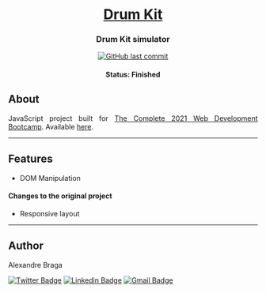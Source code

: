 <h1 align="center">
  <a href="https://alexbraga.github.io/Drum-Kit/">Drum Kit</a>
</h1>

<h3 align="center">
    Drum Kit simulator
</h3>

<p align="center">
  <a href="https://github.com/alexbraga/Drum-Kit/commits/master"><img alt="GitHub last commit" src="https://img.shields.io/github/last-commit/alexbraga/Drum-Kit"></a>
</p>

<h4 align="center">
	 Status: Finished
</h4>

## About

<p align="justify">JavaScript project built for <a href="https://www.udemy.com/course/the-complete-web-development-bootcamp/">The Complete 2021 Web Development Bootcamp</a>. Available <a href="https://alexbraga.github.io/Drum-Kit/">here</a>.</p>

---

## Features

- DOM Manipulation

#### Changes to the original project

- Responsive layout

---

## Author

<p>Alexandre Braga</p>

[![Twitter Badge](https://img.shields.io/badge/-@_alex_braga-1ca0f1?style=flat-square&labelColor=1ca0f1&logo=twitter&logoColor=white)](https://twitter.com/_alex_braga)
[![Linkedin Badge](https://img.shields.io/badge/-Alexandre%20Braga-blue?style=flat-square&logo=Linkedin&logoColor=white)](https://www.linkedin.com/in/alexgbraga/)
[![Gmail Badge](https://img.shields.io/badge/-contato@alexbraga.com.br-c14438?style=flat-square&logo=Gmail&logoColor=white)](mailto:contato@alexbraga.com.br)
